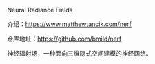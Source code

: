 
Neural Radiance Fields

介绍：https://www.matthewtancik.com/nerf

仓库地址：https://github.com/bmild/nerf


神经辐射场，一种面向三维隐式空间建模的神经网络。